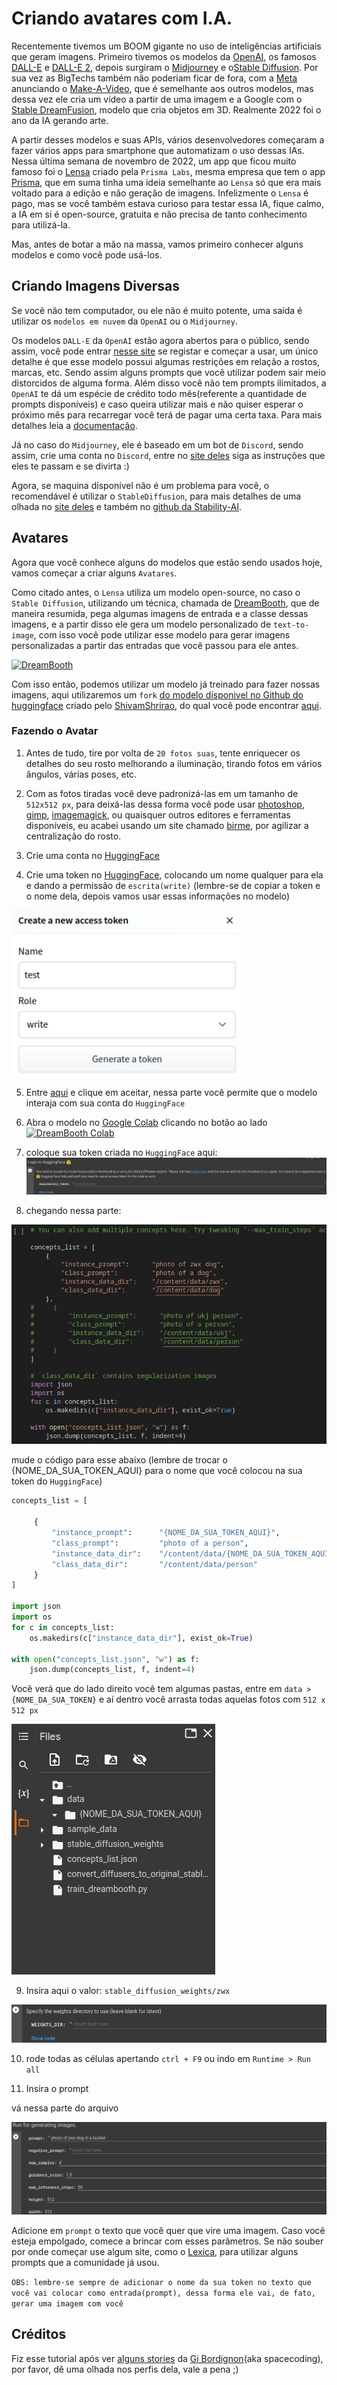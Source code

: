 # Criando avatares com I.A.

Recentemente tivemos um BOOM gigante no uso de inteligências artificiais que geram imagens. Primeiro tivemos os modelos da [OpenAI](https://openai.com/), os famosos [DALL-E](https://openai.com/blog/dall-e/) e [DALL-E 2](https://openai.com/dall-e-2/), depois surgiram o [Midjourney](https://www.midjourney.com/) e o[Stable Diffusion](https://stability.ai/blog/stable-diffusion-v2-release). Por sua vez as BigTechs também não poderiam ficar de fora, com a [Meta](https://www.meta.com/) anunciando o [Make-A-Video](https://makeavideo.studio/), que é semelhante aos outros modelos, mas dessa vez ele cria um vídeo a partir de uma imagem e a Google com o [Stable DreamFusion](https://github.com/ashawkey/stable-dreamfusion), modelo que cria objetos em 3D. Realmente 2022 foi o ano da IA gerando arte.

A partir desses modelos e suas APIs, vários desenvolvedores começaram a fazer vários apps para smartphone que automatizam o uso dessas IAs. Nessa última semana de novembro de 2022, um app que ficou muito famoso foi o [Lensa](https://apps.apple.com/br/app/lensa-editor-de-fotos/id1436732536) criado pela `Prisma Labs`, mesma empresa que tem o app [Prisma](https://apps.apple.com/br/app/prisma-photo-editor-filters/id1122649984), que em suma tinha uma ideia semelhante ao `Lensa` só que era mais voltado para a edição e não geração de imagens. Infelizmente o `Lensa` é pago, mas se você também estava curioso para testar essa IA, fique calmo, a IA em si é open-source, gratuita e não precisa de tanto conhecimento para utilizá-la.

Mas, antes de botar a mão na massa, vamos primeiro conhecer alguns modelos e como você pode usá-los.

## Criando Imagens Diversas

Se você não tem computador, ou ele não é muito potente, uma saída é utilizar os `modelos em nuvem` da `OpenAI` ou o `Midjourney`.

Os modelos `DALL-E` da `OpenAI` estão agora abertos para o público, sendo assim, você pode entrar [nesse site](https://openai.com/dall-e-2/) se registar e começar a usar, um único detalhe é que esse modelo possui algumas restrições em relação a rostos, marcas, etc. Sendo assim alguns prompts que você utilizar podem sair meio distorcidos de alguma forma. Além disso você não tem prompts ilimitados, a `OpenAI` te dá um espécie de crédito todo mês(referente a quantidade de prompts disponíveis) e caso queira utilizar mais e não quiser esperar o próximo mês para recarregar você terá de pagar uma certa taxa. Para mais detalhes leia a [documentação](https://github.com/openai/dalle-2-preview/blob/main/system-card.md).

Já no caso do `Midjourney`, ele é baseado em um bot de `Discord`, sendo assim, crie uma conta no `Discord`, entre no [site deles](https://www.midjourney.com/) siga as instruções que eles te passam e se divirta :)

Agora, se maquina disponível não é um problema para você, o recomendável é utilizar o `StableDiffusion`, para mais detalhes de uma olhada no [site deles](https://stability.ai/blog/stable-diffusion-v2-release) e também no [github da Stability-AI](https://github.com/Stability-AI/stablediffusion).

## Avatares

Agora que você conhece alguns do modelos que estão sendo usados hoje, vamos começar a criar alguns `Avatares`.

Como citado antes, o `Lensa` utiliza um modelo open-source, no caso o `Stable Diffusion`, utilizando um técnica, chamada de [DreamBooth](https://dreambooth.github.io/), que de maneira resumida, pega algumas imagens de entrada e a classe dessas imagens, e a partir disso ele gera um modelo personalizado de `text-to-image`, com isso você pode utilizar esse modelo para gerar imagens personalizadas a partir das entradas que você passou para ele antes.

[![DreamBooth](https://dreambooth.github.io/DreamBooth_files/high_level.png)](https://dreambooth.github.io/)

Com isso então, podemos utilizar um modelo já treinado para fazer nossas imagens, aqui utilizaremos um `fork` [do modelo dísponivel no Github do huggingface](https://github.com/huggingface/diffusers) criado pelo [ShivamShrirao](https://github.com/ShivamShrirao), do qual você pode encontrar [aqui](https://github.com/ShivamShrirao/diffusers).


### Fazendo o Avatar

1) Antes de tudo, tire por volta de `20 fotos suas`, tente enriquecer os detalhes do seu rosto melhorando a iluminação, tirando fotos em vários ângulos, várias poses, etc.

2) Com as fotos tiradas você deve padronizá-las em um tamanho de `512x512 px`, para deixá-las dessa forma você pode usar [photoshop](https://www.adobe.com/br/products/photoshop.html), [gimp](https://www.gimp.org/), [imagemagick](https://imagemagick.org/index.php), ou quaisquer outros editores e ferramentas disponíveis, eu acabei usando um site chamado [birme](https://www.birme.net/?target_width=512&target_height=512), por agilizar a centralização do rosto.

3) Crie uma conta no [HuggingFace](https://huggingface.co/join)

4) Crie uma token no [HuggingFace](https://huggingface.co/settings/tokens), colocando um nome qualquer para ela e dando a permissão de `escrita(write)` (lembre-se de copiar a token e o nome dela, depois vamos usar essas informações no modelo)

![token](./assets/steps/token.png)

5) Entre [aqui](https://huggingface.co/runwayml/stable-diffusion-v1-5) e clique em aceitar, nessa parte você permite que o modelo interaja com sua conta do `HuggingFace`

6) Abra o modelo no [Google Colab](https://colab.research.google.com) clicando no botão ao lado
[![DreamBooth Colab](https://colab.research.google.com/assets/colab-badge.svg)](https://colab.research.google.com/github/ShivamShrirao/diffusers/blob/main/examples/dreambooth/DreamBooth_Stable_Diffusion.ipynb)

7) coloque sua token criada no `HuggingFace` aqui:
![add token](./assets/steps/add_token.png)

8) chegando nessa parte:

![change here token name](./assets/steps/change_here_token_name.png)

mude o código para esse abaixo (lembre de trocar o {NOME_DA_SUA_TOKEN_AQUI} para o nome que você colocou na sua token do `HuggingFace`)

```python
concepts_list = [

     {
         "instance_prompt":      "{NOME_DA_SUA_TOKEN_AQUI}",
         "class_prompt":         "photo of a person",
         "instance_data_dir":    "/content/data/{NOME_DA_SUA_TOKEN_AQUI}",
         "class_data_dir":       "/content/data/person"
     }
]

import json
import os
for c in concepts_list:
    os.makedirs(c["instance_data_dir"], exist_ok=True)

with open("concepts_list.json", "w") as f:
    json.dump(concepts_list, f, indent=4)
```

Você verá que do lado direito você tem algumas pastas, entre em `data > {NOME_DA_SUA_TOKEN}` e aí dentro você arrasta todas aquelas fotos com `512 x 512 px`

![images folder](./assets/steps/images_folder.png)

9) Insira aqui o valor: `stable_diffusion_weights/zwx`

![last modification](./assets/steps/last_modification.png)


10) rode todas as células apertando `ctrl + F9` ou indo em `Runtime > Run all`

11) Insira o prompt

vá nessa parte do arquivo

![prompt](./assets/steps/prompt.png)

Adicione em `prompt` o texto que você quer que vire uma imagem. Caso você esteja empolgado, comece a brincar com esses parâmetros. 
Se não souber por onde começar use algum site, como o [Lexica](https://lexica.art/), para utilizar alguns prompts que a comunidade já usou.

`OBS: lembre-se sempre de adicionar o nome da sua token no texto que você vai colocar como entrada(prompt), dessa forma ele vai, de fato, gerar uma imagem com você`

## Créditos

Fiz esse tutorial após ver [alguns stories](https://www.instagram.com/stories/highlights/18303061516074788/) da [Gi Bordignon](https://www.instagram.com/spacecoding/)(aka spacecoding), por favor, dê uma olhada nos perfis dela, vale a pena ;)
